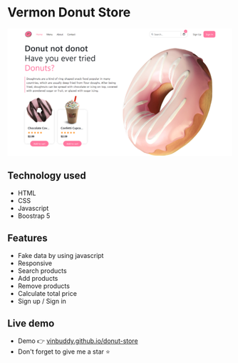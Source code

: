 # Vermon Donut Store
![Alt text](/assets/img/preview-web/homepage.png?raw=true "")
 
 ## Technology used
 - HTML
 - CSS
 - Javascript
 - Boostrap 5 

## Features
- Fake data by using javascript
- Responsive 
- Search products
- Add products
- Remove products
- Calculate total price 
- Sign up / Sign in

## Live demo    
- Demo 👉 [vinbuddy.github.io/donut-store](vinbuddy.github.io/donut-store/)
- Don't forget to give me a star ⭐
